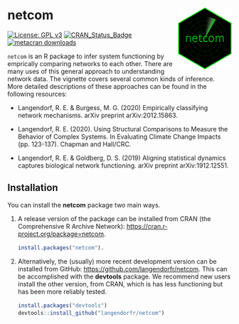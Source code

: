 # netcom <img src="man/figures/netcom_sticker.png" align="right" width="120" />

[![License: GPL v3](https://img.shields.io/badge/License-GPL%20v3-blue.svg)](http://www.gnu.org/licenses/gpl-3.0)
[![CRAN_Status_Badge](http://www.r-pkg.org/badges/version/netcom)](https://cran.r-project.org/package=netcom)
[![metacran downloads](https://cranlogs.r-pkg.org/badges/grand-total/netcom)](https://cran.r-project.org/package=netcom)

`netcom` is an R package to infer system functioning by emprically comparing networks to each other. There are many uses of this general approach to understanding network data. The vignette covers several common kinds of inference. More detailed descriptions of these approaches can be found in the following resources:

- Langendorf, R. E. & Burgess, M. G. (2020) Empirically classifying network mechanisms. arXiv preprint arXiv:2012.15863.

- Langendorf, R. E. (2020). Using Structural Comparisons to Measure the Behavior of Complex Systems. In Evaluating Climate Change Impacts (pp. 123-137). Chapman and Hall/CRC.

- Langendorf, R. E. & Goldberg, D. S. (2019) Aligning statistical dynamics captures biological network functioning. arXiv preprint arXiv:1912.12551.

## Installation

You can install the **netcom** package two main ways.

1. A release version of the package can be installed from CRAN (the Comprehensive R Archive Network): https://cran.r-project.org/package=netcom.

   ```R
   install.packages("netcom").
   ```

2. Alternatively, the (usually) more recent development version can be installed from GitHub: https://github.com/langendorfr/netcom. This can be accomplished with the **devtools** package. We recommend new users install the other version, from CRAN, which is has less functioning but has been more reliably tested.
   ```R
   install.packages("devtools")
   devtools::install_github("langendorfr/netcom")
   ```
